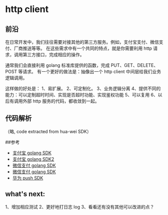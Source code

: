 # http client 

## 前沿
在日常开发中，我们往往需要对接其他的第三方服务。例如，支付宝支付、微信支付、厂商推送等等。
在这些需求中有一个共同的特点，就是你需要利用 http 请求，调用第三方接口，完成相应的操作。

通常我们会直接利用 golang 标准库提供的函数，完成 PUT、GET、DELETE、POST 等请求。
有一个更好的做法是：抽像出一个 http client 中间层给我们业务逻辑调用。

这样做的好处是：
1、易扩展。
2、可定制化。
3、业务逻辑分离
4、提供不同的能力：可以定制超时时间、实现是否超时功能、实现鉴权功能
5、可以复用
6、以后有调用外部 http 服务的代码，都收敛到一起。

## 代码解析
（略, code extracted from hua-wei SDK）

##参考

* [支付宝 golang SDK](https://github.com/smartwalle/alipay)
* [支付宝 golang SDK2](https://github.com/ascoders/alipay/blob/master/alipay.go)
* [微信支付 golang SDK](https://github.com/smartwalle/wxpay)
* [微信支付 golang SDK](https://github.com/objcoding/wxpay)
* [华为 push SDK](...)

## what's next:
1、增加相应测试
2、更好地打日志 log 
3、看看还有没有其他可以改进的点？

